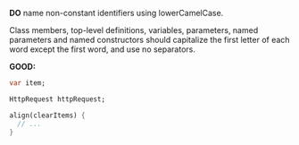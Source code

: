 
**DO** name non-constant identifiers using lowerCamelCase.

Class members, top-level definitions, variables, parameters, named parameters
and named constructors should capitalize the first letter of each word
except the first word, and use no separators.

**GOOD:**
```dart
var item;

HttpRequest httpRequest;

align(clearItems) {
  // ...
}
```


